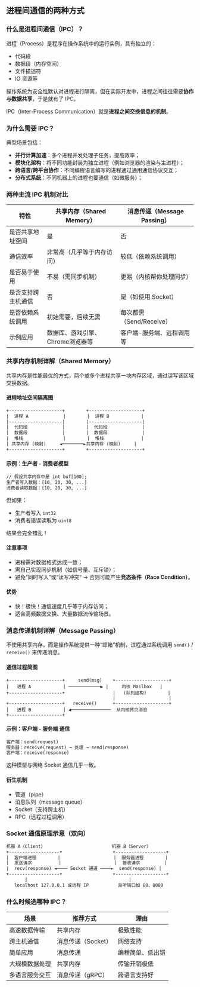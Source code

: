 ## 进程间通信的两种方式

### 什么是进程间通信（IPC）？

进程（Process）是程序在操作系统中的运行实例，具有独立的：

- 代码段
- 数据段（内存空间）
- 文件描述符
- IO 资源等

操作系统为安全性默认对进程进行隔离，但在实际开发中，进程之间往往需要**协作与数据共享**，于是就有了 IPC。

IPC（Inter-Process Communication）就是**进程之间交换信息的机制**。

### 为什么需要 IPC？

典型场景包括：

- **并行计算加速**：多个进程并发处理子任务，提高效率；
- **模块化架构**：将不同功能封装为独立进程（例如浏览器的渲染与主进程）；
- **跨语言/跨平台协作**：不同编程语言编写的进程通过通用通信协议交互；
- **分布式系统**：不同机器上的进程也要通信（如微服务）；

### 两种主流 IPC 机制对比

| 特性               | 共享内存（Shared Memory）        | 消息传递（Message Passing） |
| ------------------ | -------------------------------- | --------------------------- |
| 是否共享地址空间   | 是                               | 否                          |
| 通信效率           | 非常高（几乎等于内存访问）       | 较低（依赖系统调用）        |
| 是否易于使用       | 不易（需同步机制）               | 更易（内核帮你处理同步）    |
| 是否支持跨主机通信 | 否                               | 是（如使用 Socket）         |
| 是否依赖系统调用   | 初始需要，后续无需               | 每次都需（Send/Receive）    |
| 示例应用           | 数据库、游戏引擎、Chrome浏览器等 | 客户端-服务端、远程调用等   |

### 共享内存机制详解（Shared Memory）

共享内存是性能最优的方式，两个或多个进程共享一块内存区域，通过读写该区域交换数据。

#### 进程地址空间隔离图

```txt
+--------------------+        +--------------------+
|  进程 A             |        |  进程 B            |
|--------------------|        |--------------------|
|  代码段             |        |  代码段             |
|  数据段             |        |  数据段             |
|  堆栈               |        |  堆栈              |
| 共享内存 (映射)     ◄────────►共享内存 (映射)     |
+--------------------+        +--------------------+
```

#### 示例：生产者 - 消费者模型

```txt
// 假设共享内存中是 int buf[100];
生产者写入数据：[10, 20, 30, ...]
消费者读取数据：[10, 20, 30, ...]
```

但如果：

- 生产者写入 `int32`
- 消费者错误读取为 `uint8`

结果会完全错乱！

#### 注意事项

- 进程需对数据格式达成一致；
- 需自己实现同步机制（如信号量、互斥锁）；
- 避免“同时写入”或“读写冲突” → 否则可能产生**竞态条件（Race Condition）**。

#### 优势

- 快！极快！通信速度几乎等于内存访问；
- 适合高频数据交换、大量数据流传输场景。

### 消息传递机制详解（Message Passing）

不使用共享内存，而是操作系统提供一种“邮箱”机制，进程通过系统调用 `send()` / `receive()` 来传递消息。

#### 通信过程简图

```
+--------------------+     send(msg)    +--------------------+
|   进程 A            | ────────────▶ |     内核 Mailbox   |
+--------------------+                  |   (队列结构)        |
                                        |                    |
+--------------------+   receive()      +--------------------+
|   进程 B            | ◀───────────────  从内核拷贝消息
+--------------------+
```

#### 示例：客户端 - 服务端 通信

```txt
客户端：send(request)
服务器：receive(request) → 处理 → send(response)
客户端：receive(response)
```

这种模型与网络 Socket 通信几乎一致。

#### 衍生机制

- 管道（pipe）
- 消息队列（message queue）
- Socket（支持跨主机）
- RPC（远程过程调用）

### Socket 通信原理示意（双向）

```txt
机器 A（Client）                         机器 B（Server）
+-------------------+                   +-------------------+
|  客户端进程        |                    |  服务器进程        |
|  发送请求          |                    |  接收请求         |
|  recv(response) ◄──── Socket 通道 ────►  send(response) |
+-------------------+                   +-------------------+
       |                                      |
   localhost 127.0.0.1 或远程 IP           监听端口如 80、8080
```

### 什么时候选哪种 IPC？

| 场景           | 推荐方式           | 理由             |
| -------------- | ------------------ | ---------------- |
| 高速数据传输   | 共享内存           | 极致性能         |
| 跨主机通信     | 消息传递（Socket） | 网络支持         |
| 简单应用       | 消息传递           | 编程简单、低出错 |
| 大规模数据处理 | 共享内存           | 传输开销极低     |
| 多语言服务交互 | 消息传递（gRPC）   | 跨语言支持好     |